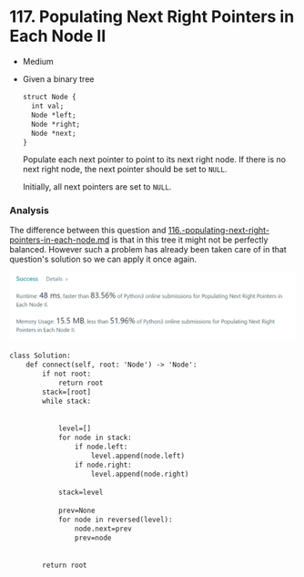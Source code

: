 # 117. Populating Next Right Pointers in Each Node II

* Medium
*   Given a binary tree

    ```
    struct Node {
      int val;
      Node *left;
      Node *right;
      Node *next;
    }
    ```

    Populate each next pointer to point to its next right node. If there is no next right node, the next pointer should be set to `NULL`.

    Initially, all next pointers are set to `NULL`.

### Analysis&#x20;

The difference between this question and [116.-populating-next-right-pointers-in-each-node.md](116.-populating-next-right-pointers-in-each-node.md "mention") is that in this tree it might not be perfectly balanced. However such a problem has already been taken care of in that question's solution so we can apply it once again.&#x20;

![](<../.gitbook/assets/image (19) (1) (1) (1) (1).png>)

```
class Solution:
    def connect(self, root: 'Node') -> 'Node':
        if not root:
            return root
        stack=[root]
        while stack:


            level=[]
            for node in stack:
                if node.left:
                    level.append(node.left)
                if node.right:
                    level.append(node.right)
            
            stack=level

            prev=None
            for node in reversed(level): 
                node.next=prev
                prev=node

            
        return root
```
